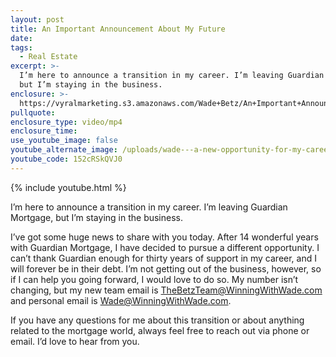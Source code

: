 ```yaml
---
layout: post
title: An Important Announcement About My Future
date:
tags:
  - Real Estate
excerpt: >-
  I’m here to announce a transition in my career. I’m leaving Guardian Mortgage,
  but I’m staying in the business.
enclosure: >-
  https://vyralmarketing.s3.amazonaws.com/Wade+Betz/An+Important+Announcement+About+My+Future.mp4
pullquote:
enclosure_type: video/mp4
enclosure_time:
use_youtube_image: false
youtube_alternate_image: /uploads/wade---a-new-opportunity-for-my-career-youtube.jpg
youtube_code: 152cRSkQVJ0
---
```


{% include youtube.html %}

I’m here to announce a transition in my career. I’m leaving Guardian Mortgage, but I’m staying in the business.

I’ve got some huge news to share with you today. After 14 wonderful years with Guardian Mortgage, I have decided to pursue a different opportunity. I can’t thank Guardian enough for thirty years of support in my career, and I will forever be in their debt. I’m not getting out of the business, however, so if I can help you going forward, I would love to do so. My number isn’t changing, but my new team email is [TheBetzTeam@WinningWithWade.com](mailto:TheBetzTeam@WinningWithWade.com) and personal email is [Wade@WinningWithWade.com](mailto:Wade@WinningWithWade.com).

If you have any questions for me about this transition or about anything related to the mortgage world, always feel free to reach out via phone or email. I’d love to hear from you.

&nbsp;